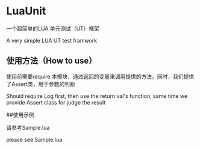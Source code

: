 # LuaUnit
一个超简单的LUA 单元测试（UT）框架

A very simple LUA UT test framwork



## 使用方法（How to use）
使用前需要require 本模块，通过返回的变量来调用提供的方法。同时，我们提供了Assert类，用于参数的判断

Should require Log first, then use the return val's function, same time we provide Assert class for judge the result

##使用示例

请参考Sample.lua

please see Sample.lua